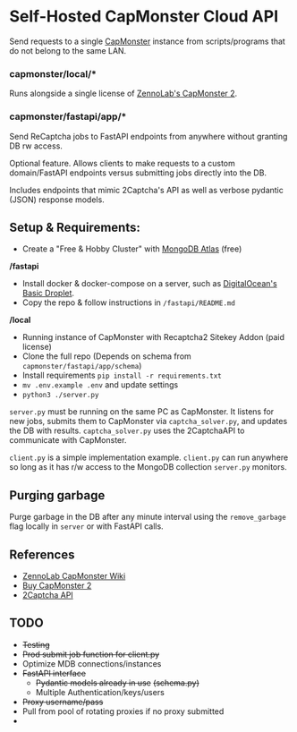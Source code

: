 # Self-Hosted CapMonster Cloud API
Send requests to a single [CapMonster](https://bit.ly/CapMonster2) instance from scripts/programs that do not belong to the same LAN.

### capmonster/local/*
Runs alongside a single license of [ZennoLab's CapMonster 2](https://bit.ly/CapMonster2).

### capmonster/fastapi/app/*
Send ReCaptcha jobs to FastAPI endpoints from anywhere without granting DB rw access.

Optional feature. Allows clients to make requests to a custom domain/FastAPI endpoints versus submitting jobs directly into the DB.

Includes endpoints that mimic 2Captcha's API as well as verbose pydantic (JSON) response models.

## Setup & Requirements:
- Create a "Free & Hobby Cluster" with [MongoDB Atlas](https://bit.ly/MongoDBCloud) (free)

**/fastapi**
- Install docker & docker-compose on a server, such as [DigitalOcean's Basic Droplet](https://bit.ly/BasicDroplet).
- Copy the repo & follow instructions in `/fastapi/README.md`

**/local**
- Running instance of CapMonster with Recaptcha2 Sitekey Addon (paid license)
- Clone the full repo (Depends on schema from `capmonster/fastapi/app/schema`)
- Install requirements `pip install -r requirements.txt`
- `mv .env.example .env` and update settings
- `python3 ./server.py`

`server.py` must be running on the same PC as CapMonster. It listens for new jobs, submits them to CapMonster via `captcha_solver.py`, and updates the DB with results. `captcha_solver.py` uses the 2CaptchaAPI to communicate with CapMonster. 

`client.py` is a simple implementation example. `client.py` can run anywhere so long as it has r/w access to the MongoDB collection `server.py` monitors.

## Purging garbage

Purge garbage in the DB after any minute interval using the `remove_garbage` flag locally in `server` or with FastAPI calls.

## References

- [ZennoLab CapMonster Wiki](https://zennolab.com/wiki/en:addons:capmonster:work-with-other)
- [Buy CapMonster 2](https://bit.ly/CapMonster2)
- [2Captcha API](https://2captcha.com/2captcha-api)

## TODO

- ~~Testing~~
- ~~Prod submit job function for client.py~~
- Optimize MDB connections/instances
- ~~FastAPI interface~~
  - ~~Pydantic models already in use~~ ~~(schema.py)~~
  - Multiple Authentication/keys/users
- ~~Proxy username/pass~~
- Pull from pool of rotating proxies if no proxy submitted
- 